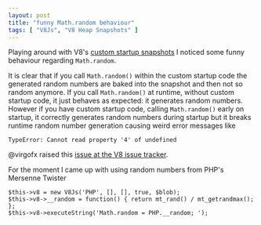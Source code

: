 ```yaml
---
layout: post
title: "funny Math.random behaviour"
tags: [ "V8Js", "V8 Heap Snapshots" ]
---
```

Playing around with V8's [custom startup snapshots](http://v8project.blogspot.de/2015/09/custom-startup-snapshots.html)
I noticed some funny behaviour regarding `Math.random`.

It is clear that if you call `Math.random()` within the custom startup code the generated random numbers are
baked into the snapshot and then not so random anymore. If you call `Math.random()` at runtime, without custom
startup code, it just behaves as expected: it generates random numbers. However if you have custom startup code,
calling `Math.random()` early on startup, it correctly generates random numbers during startup but
it breaks runtime random number generation causing weird error messages like

```
TypeError: Cannot read property '4' of undefined
```

@virgofx raised this [issue at the V8 issue tracker](https://bugs.chromium.org/p/v8/issues/detail?id=4810).

For the moment I came up with using random numbers from PHP's Mersenne Twister

```php?start_inline=1
$this->v8 = new V8Js('PHP', [], [], true, $blob);
$this->v8->__random = function() { return mt_rand() / mt_getrandmax(); };
$this->v8->executeString('Math.random = PHP.__random; ');
```
